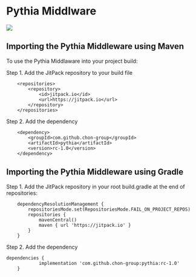 # Pythia Middlware
[![](https://jitpack.io/v/chon-group/pythia.svg)](https://jitpack.io/#chon-group/pythia)



## Importing the Pythia Middleware using Maven
To use the Pythia Middlaware into your project build:

Step 1. Add the JitPack repository to your build file 
```
	<repositories>
		<repository>
		    <id>jitpack.io</id>
		    <url>https://jitpack.io</url>
		</repository>
	</repositories>
```

Step 2. Add the dependency
```
	<dependency>
	    <groupId>com.github.chon-group</groupId>
	    <artifactId>pythia</artifactId>
	    <version>rc-1.0</version>
	</dependency>
```

## Importing the Pythia Middleware using Gradle
Step 1. Add the JitPack repository in your root build.gradle at the end of repositories:
```
	dependencyResolutionManagement {
		repositoriesMode.set(RepositoriesMode.FAIL_ON_PROJECT_REPOS)
		repositories {
			mavenCentral()
			maven { url 'https://jitpack.io' }
		}
	}
```
Step 2. Add the dependency
```
dependencies {
	        implementation 'com.github.chon-group:pythia:rc-1.0'
	}
```
